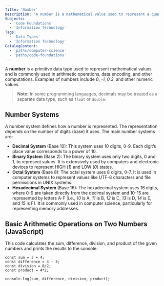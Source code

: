 ```yaml
---
Title: 'Number'
Description: 'A number is a mathematical value used to represent a quantity.'
Subjects:
  - 'Code Foundations'
  - 'Information Technology'
Tags:
  - 'Data Types'
  - 'Information Technology'
CatalogContent:
  - 'paths/computer-science'
  - 'paths/code-foundations'
---
```


A **number** is a primitive data type used to represent mathematical values and is commonly used in arithmetic operations, data encoding, and other computations. Examples of numbers include _0_, _-1_, _0.3_, and other numeric values.

> **Note:** In some programming languages, decimals may be treated as a separate data type, such as `float` or `double`.

## Number Systems

A number system defines how a number is represented. The representation depends on the number of digits (base) it uses. The main number systems are:

- **Decimal System** (Base 10): This system uses 10 digits, 0-9. Each digit’s place value corresponds to a power of 10.
- **Binary System** (Base 2): The binary system uses only two digits, 0 and 1, to represent values. It is extensively used by computers and electronic devices to represent HIGH (_1_) and LOW (_0_) states.
- **Octal System** (Base 8): The octal system uses 8 digits, 0-7. It is used in computer systems to represent values like UTF-8 characters and file permissions in UNIX systems.
- **Hexadecimal System** (Base 16): The hexadecimal system uses 16 digits, where 0-9 are taken directly from the decimal system and 10-15 are represented by letters A-F (i.e., _10_ is A, _11_ is B, _12_ is C, _13_ is D, _14_ is E, and _15_ is F). It is commonly used in computer science, particularly for representing memory addresses.

## Basic Arithmetic Operations on Two Numbers (JavaScript)

This code calculates the sum, difference, division, and product of the given numbers and prints the results to the console:

```codebyte/javascript
const sum = 3 + 4;
const difference = 4 - 3;
const division = 8/2;
const product = 4*2;

console.log(sum, difference, division, product);
```
